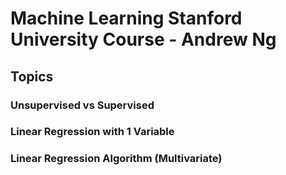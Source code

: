 # Machine Learning Stanford University Course - Andrew Ng

## **Topics**
### Unsupervised vs Supervised
### Linear Regression with 1 Variable
### Linear Regression Algorithm (Multivariate)